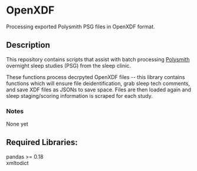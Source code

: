 # OpenXDF

Processing exported Polysmith PSG files in OpenXDF format.

## Description

This repository contains scripts that assist with batch processing [Polysmith](http://www.nihonkohden.de/products/neurology/eeg/polysomnography/polysmith.html?L=1) overnight sleep studies (PSG) from the sleep clinic.

These functions process decrpyted OpenXDF files -- this library contains functions which will ensure file deidentification, grab sleep tech comments, and save XDF files as JSONs to save space. Files are then loaded again and sleep staging/scoring information is scraped for each study.

### Notes

None yet

## Required Libraries:

pandas >= 0.18  
xmltodict  